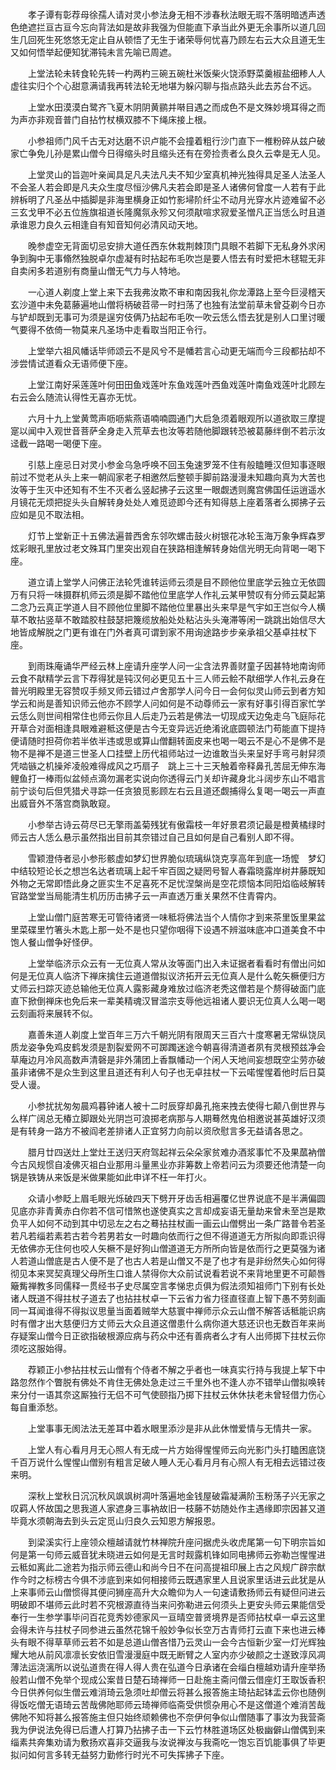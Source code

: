 <!-- { "loadSidebar": true } -->
　　孝子谭有彰荐母徐孺人请对灵小参法身无相不涉春秋法眼无瑕不落明暗透声透色绝遮拦亘古亘今忘向背法如是故非我强为但能直下承当此外更无余事所以道几回生几回死生死悠悠无定止自从顿悟了无生于诸荣辱何忧喜乃顾左右云大众且道无生又如何悟举起便知犹滞钝未言先喻已周遮。

　　上堂法轮未转食轮先转一杓两杓三碗五碗杜米饭柴火饶添野菜羹椒盐细糁人人虚往实归个个心甜意满请我再转法轮无地堪为躲闪聊与指点路头此去苏台不远。

　　上堂水田漠漠白鹭齐飞夏木阴阴黄鹂并啭目遇之而成色不是文殊妙境耳得之而为声亦非观音普门自拈竹杖横双膝不下绳床接上根。

　　小参祖师门风千古无对达磨不识卢能不会撞着粗行沙门直下一椎粉碎从兹户破家亡争免儿孙是累山僧今日得缩头时且缩头还有在旁捡责者么良久云幸是无人见。

　　上堂灵山的旨迦叶亲闻具足凡夫法凡夫不知少室真机神光独得具足圣人法圣人不会圣人若会即是凡夫众生度尽恒沙佛凡夫若会即是圣人诸佛何曾度一人若有于此辨柝明了凡圣丛中插脚是非海里横身正如竹影埽阶纤尘不动月光穿水片迹难留不必三玄戈甲不必五位旌旗祖道长隆魔氛永殄又何须猒喧求寂爱圣憎凡正当恁么时且道承谁恩力良久云相逢自有知音知何必清风动天地。

　　晚参虚空无背面切忌安排大道任西东休栽荆棘顶门具眼不若脚下无私身外求闲争到胸中无事翛然独脱卓尔虚凝有时拈起布毛吹岂是要人悟去有时爱把木毬辊无非自卖闲多若道别有商量山僧无气力与人特地。

　　一心道人剃度上堂上来下去我弗汝欺不审和南因我礼你龙潭路上至今巨浸稽天玄沙道中未免葛藤遍地山僧将柄破苕帚一时扫荡了也独有法堂前草未曾芟剃今日亦与铲却既到无事可为须是逞穷伎俩乃拈起布毛吹一吹云恁么悟去犹是别人口里讨暖气要得不依倚一物莫来凡圣场中走看取当阳正令行。

　　上堂举六祖风幡话毕师颂云不是风兮不是幡若言心动更无端而今三段都拈却不涉尝情试道看众无语师便下座。

　　上堂江南好采莲莲叶何田田鱼戏莲叶东鱼戏莲叶西鱼戏莲叶南鱼戏莲叶北顾左右云会么随流认得性无喜亦无忧。

　　六月十九上堂黄莺声呖呖紫燕语喃喃圆通门大启急须着眼观所以道欲取三摩提寔以闻中入观世音菩萨全身走入荒草去也汝等若随他脚跟转恐被葛藤绊倒不若示汝迳截一路喝一喝便下座。

　　引慈上座忌日对灵小参金乌急呼唤不回玉兔速罗笼不住有般瞌睡汉但知事逐眼前过不觉老从头上来一朝阎家老子相邀然后整顿手脚前路漫漫未知趣向真为大苦也汝等于生灭中还知有不生不灭者么竖起拂子云这里一眼觑透则魔宫佛国任运逍遥水月镜花无烦把捉头头自解转身处处人难觅迹即今还有知得慈上座着落者么掷拂子云应如是见不取法相。

　　灯节上堂新正十五佛法遍普西舍东邻吹螺击鼓火树银花冰轮玉海万象争辉森罗炫彩眼孔里放过老文殊耳门里突出观自在狭路相逢解转身始信光明无向背喝一喝下座。

　　道立请上堂学人问佛正法轮凭谁转运师云须是目不顾他位里底学云独立无依圆万有只将一味摄群机师云须是脚不踏他位里底学人作礼云某甲赞叹有分师云莫起第二念乃云真正学道人目不顾他位里脚不踏他位里暴出头来早是气宇如王岂似今人横草不敢拈竖草不敢踏胶柱鼓瑟把篾缆放船处处粘沾头头淹滞等闲一跳跳出始信尽大地皆成解脱之门更有谁在门外者真可谓到家不用询途路步步亲承祖父基卓拄杖下座。

　　到雨珠庵诵华严经云林上座请升座学人问一尘含法界善财童子因甚特地南询师云食不猒精学云言下荐得犹是钝汉何必更见五十三人师云鲙不猒细学人作礼云身在普光明殿里无容赞叹手频叉师云错过卢舍那学人问今日一会何似灵山师云到者方知学云和尚是善知识师云他亦不顾学人问如何是不动尊师云一家有好事引得百家忙学云恁么则世间相常住也师云你且人后走乃云若是佛法一切现成天边兔走乌飞庭际花开草合对面相逢具眼难避秪这便是古今无变异远近绝淆讹底圆顿法门苟能直下提持便请随时担荷你若半依半违或思或算山僧翻转面皮来也喝一喝云不是心不是佛不是物不是禅不是道三世圣人口挂壁上历代祖师站过一边谁敢当头来呈好手弯弓射舁须凭啮镞之机操斧凌般难得成风之巧扇子　跳上三十三天触着帝释鼻孔苦屈无伸东海鲤鱼打一棒雨似盆倾点滴勿漏老实说向你透得云门关却许藏身北斗阔步东山不唱言前宁谈句后但凭猎犬寻踪一任贪狼觅影顾左右云且道还觑捕得么复喝一喝云一声直出威音外不落宫商孰敢窥。

　　小参举古诗云荷尽已无擎雨盖菊残犹有傲霜枝一年好景君须记最是橙黄橘绿时师云古人恁么悬示虽然指出目前其奈错过自己且如何是自己看别人即不得。

　　雪颖澄侍者忌小参形骸虚如梦幻世界脆似琉璃纵饶克享高年到底一场懡　梦幻中结较短论长之想岂名达者琉璃上起千牢百固之疑罔号智人春霜晓露岸树井藤既知外物之无常即悟此身之匪实生不足喜死不足忧涅槃尚是空花烦恼本同阳焰临岐解转官路堂堂当局能清生机历历击拂子云一声直透万重关果然不住青霄内。

　　上堂山僧门庭苦寒无可管待诸贤一味秪将佛法当个人情你才到来茶里饭里果盆里菜碟里竹箸头木匙上那一处不是也只望你咽得下设遇不辨滋味底冲口道美食不中饱人餐山僧争好怪伊。

　　上堂举临济示众云有一无位真人常从汝等面门出入未证据者看看时有僧出问如何是无位真人临济下禅床擒住云道道僧拟议济拓开云无位真人是什么乾矢橛便归方丈师云扫踪灭迹总输他无位真人露影藏身难放过临济老秃这僧若是个剺得破面门底直下掀倒禅床也免后来一辈美精魂汉冒滥宗支辱他远祖诸人要识无位真人么喝一喝云刻画将来展转不似。

　　嘉善朱道人剃度上堂百年三万六千朝光阴有限周天三百六十度寒暑无常纵饶凤质龙姿争免鸡皮鹤发须是割裂爱网不可踯躅迷途今朝喜得清道者夙有灵根预兹净会草庵边月冷风高数声清磬是非外蒲团上香飘幡动一个闲人天地间妄想既空尘劳亦破虽非诸佛不是众生到这里且道还有利人句子也无卓拄杖一下云喏惺惺着他时后日莫受人谩。

　　小参扰扰匆匆晨鸡暮钟诸人被十二时辰穿却鼻孔拖来拽去使得七颠八倒世界与么样广阔总无椿立脚跟处光阴岂可浪掷老病那与人期蓦然鬼伯相邀说甚英雄好汉须是有转身一路方不被阎老差排诸人正宜努力向前以资欣慰言多无益请各思之。

　　腊月廿四送灶上堂灶王送归天府驾起祥云朵朵家贫难办酒浆事忙不及果蓏衲僧今古风规惯自凌佛灭祖白业那用斗量黑业亦非筹数上帝若问云为须要还他清楚一向锅是铁铸从来饭是米做果能如此申详不枉一年打火。

　　众请小参眨上眉毛眼光烁破四天下劈开牙齿舌相遍覆亿世界说底不是半满偏圆见底亦非青黄赤白你若不信可惜煞也遂使真实之言却成妄语无量劫来曾未至岂是欺负平人如何不动到其中切忌左之右之蓦拈拄杖画一画云山僧劈出一条广路普令若圣若凡若缁若素若古若今若男若女一时趣向依而行之但不得道道无方所拟向即乖识得无依佛亦无住何也咬人矢橛不是好狗山僧道道无方所所向皆是依而行之更莫强为诸人若道山僧底是古人便不是了也古人若是山僧又不是了也才有是非纷然失心如何得彻见本来冥契真理父母所生口谁人禁得你大众前试说看若说不来背地里更不可颠唇簸觜禅教多同儒释一贯经书子史尽属空言孝悌忠贞俱为假法须知祖师门下别有长处诸人既道不得拄杖子道去了也拈拄杖卓一下云省力省力径直径直上智下愚不劳刻画同一耳闻谁得不得拟议思量当面着贼举大慈寰中禅师示众云山僧不解答话秪能识病时有僧才出大慈便归方丈师云大众且道这僧患什么病你道大慈还识也无数百年来尚存疑案山僧今日正欲指破根源应病与药众中还有善病者么才有人出师掷下拄杖云你须吃这服始得。

　　荐颖正小参拈拄杖云山僧有个侍者不解之乎者也一味真实行持与我提上挈下中路忽然作个瞥脱有佛处不肯住无佛处急走过三千里外也不逢人亦不错举山僧拟唤转来分付一语其奈这厮独行无侣不可气使颐指乃掷下拄杖云休休扶老未曾轻借力伤心每自重添愁。

　　上堂事事无阂法法无差耳中着水眼里添沙是非从此休憎爱情与无情共一家。

　　上堂人有心看月月无心照人有无成一片方始得惺惺师云向光影门头打瞌困底饶千百万说什么惺惺山僧别有粗言足破人睡人无心看月月有心照人有无相去远错过夜来明。

　　深秋上堂秋日沉沉秋风飒飒树凋叶落遍地金钱屋破霜凝满阶玉粉荡子兴无家之叹羁人怀故国之思我道人家遮身三事衲故旧一枝藤不妨随处作主遇缘即宗因甚又道毕竟水须朝海去到头云定觅山归良久云知恩方解报恩。

　　到梁溪实行上座领众檀越请就竹林禅院升座问据虎头收虎尾第一句下明宗旨如何是第一句师云威音犹未晓进云如何是无言时觌露机锋如同电拂师云弥勒岂惺惺进云秪如离此二途若为指示师云德山和尚今日不在问高提祖印展上古之风规广辟宗猷作今时之标榜古今俱不涉底到来如何相接师云既遇家里人且说家里话进云此犹是从上来事师云山僧惯得其便问狮座高升大众瞻仰为人一句速请敷扬师云有疑但问进云明破即不堪师云此时若不究根源直待当来问弥勒进云何须头上更安头师云果能信受奉行一生参学事毕问百花竞秀妙德家风一亘晴空普贤境界是否师拈杖卓一卓云这里会得未许与拄杖子同参进云虽然花锦千般妙争似长空万古青师打云直下来也进云棒头有眼不得草草师云若不如是总道山僧吝惜乃云灵山一会今古恒新少室一灯光辉独耀大地从前风凛凛长安依旧雪漫漫庭中既无断臂之人室内亦少破颜之士遂致淳风凋薄法运浇漓所以说弘道贵在得人得人贵在弘道今日承诸在会缁白檀越劝请升座举扬般若山僧不免举个现成公案昔日楚石琦禅师一日赴施主斋问僧云借座灯王取饭香积今日供养何似生僧云难消琦云急须吐却僧云将甚么报答施主琦拈起钵盂云你也随例得饭吃僧无语琦云苦哉佛阤耶师云琦禅师临斋受供惯杂用心不是这僧道个难消苦哉佛阤不知将甚么报答施主但只始终顽赖佛也不奈伊何争似山僧随事了事汝为我营斋我为伊说法免得已后遭人打算乃拈拂子击一下云竹林胜道场区处极幽僻山僧偶到来缁素共奔集劝请为敷扬欢喜非交逼我与汝说禅汝与我斋吃一饱忘百饥能事俱了毕更拟问如何言多转无益努力勤修行时光不可失挥拂子下座。

